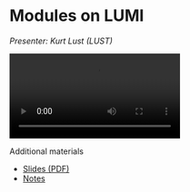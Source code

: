# Modules on LUMI

*Presenter: Kurt Lust (LUST)*

<video src="https://462000265.lumidata.eu/1day-20230921/recordings/03_Modules_on_LUMI.mp4" controls="controls">
</video>

Additional materials

-   [Slides (PDF)](https://462000265.lumidata.eu/1day-20230921/files/LUMI-1day-20230921-03-modules.pdf)
-   [Notes](03_Modules.md)
